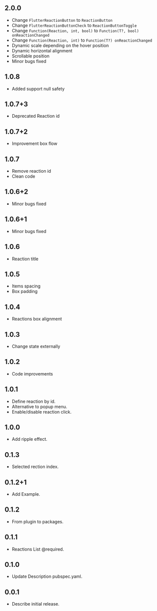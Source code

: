 ## 2.0.0

* Change `FlutterReactionButton` to `ReactionButton`
* Change `FlutterReactionButtonCheck` to `ReactionButtonToggle`
* Change `Function(Reaction, int, bool)` to `Function(T?, bool) onReactionChanged`
* Change `Function(Reaction, int)` to `Function(T?) onReactionChanged`
* Dynamic scale depending on the hover position
* Dynamic horizontal alignment
* Scrollable position
* Minor bugs fixed

## 1.0.8

*  Added support null safety

## 1.0.7+3

* Deprecated Reaction id

## 1.0.7+2

* Improvement box flow

## 1.0.7

* Remove reaction id
* Clean code

## 1.0.6+2

* Minor bugs fixed

## 1.0.6+1

* Minor bugs fixed

## 1.0.6

* Reaction title

## 1.0.5

* Items spacing
* Box padding

## 1.0.4

* Reactions box alignment

## 1.0.3

* Change state externally

## 1.0.2

* Code improvements

## 1.0.1

* Define reaction by id.
* Alternative to popup menu.
* Enable/disable reaction click.

## 1.0.0

* Add ripple effect.

## 0.1.3

* Selected rection index.

## 0.1.2+1

* Add Example.

## 0.1.2

* From plugin to packages.

## 0.1.1

* Reactions List @required.

## 0.1.0

* Update Description pubspec.yaml.

## 0.0.1

* Describe initial release.